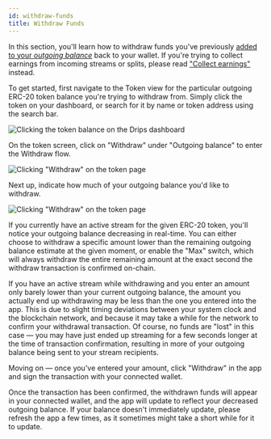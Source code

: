 ```yaml
---
id: withdraw-funds
title: Withdraw Funds
---
```


In this section, you'll learn how to withdraw funds you've previously <a href="/docs/streaming-and-splitting/manage-funds/add-funds" target="_blank">added to your *outgoing balance*</a> back to your wallet. If you're trying to collect earnings from incoming streams or splits, please read <a href="/docs/streaming-and-splitting/manage-funds/collect-earnings" target="_blank">"Collect earnings"</a> instead.

To get started, first navigate to the Token view for the particular outgoing ERC-20 token balance you're trying to withdraw from. Simply click the token on your dashboard, or search for it by name or token address using the search bar.

![Clicking the token balance on the Drips dashboard](/img/drips-app/withdraw-funds/1.png)

On the token screen, click on "Withdraw" under "Outgoing balance" to enter the Withdraw flow.

![Clicking "Withdraw" on the token page](/img/drips-app/withdraw-funds/2.png)

Next up, indicate how much of your outgoing balance you'd like to withdraw.

![Clicking "Withdraw" on the token page](/img/drips-app/withdraw-funds/3.png)

If you currently have an active stream for the given ERC-20 token, you'll notice your outgoing balance decreasing in real-time. You can either choose to withdraw a specific amount lower than the remaining outgoing balance estimate at the given moment, or enable the "Max" switch, which will always withdraw the entire remaining amount at the exact second the withdraw transaction is confirmed on-chain.

If you have an active stream while withdrawing and you enter an amount only barely lower than your current outgoing balance, the amount you actually end up withdrawing may be less than the one you entered into the app. This is due to slight timing deviations between your system clock and the blockchain network, and because it may take a while for the network to confirm your withdrawal transaction. Of course, no funds are "lost" in this case — you may have just ended up streaming for a few seconds longer at the time of transaction confirmation, resulting in more of your outgoing balance being sent to your stream recipients.

Moving on — once you've entered your amount, click "Withdraw" in the app and sign the transaction with your connected wallet. 

Once the transaction has been confirmed, the withdrawn funds will appear in your connected wallet, and the app will update to reflect your decreased outgoing balance. If your balance doesn't immediately update, please refresh the app a few times, as it sometimes might take a short while for it to update.
